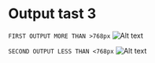 # Output tast 3

```FIRST OUTPUT MORE THAN >768px```
![Alt text](image.png)

```SECOND OUTPUT LESS THAN <768px```
![Alt text](image-1.png)